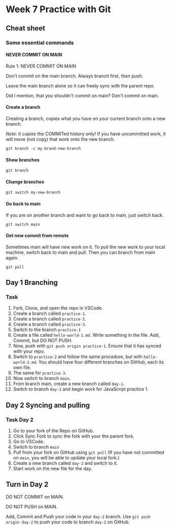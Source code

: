 # Week 7 Practice with Git

## Cheat sheet

### Some essential commands

#### NEVER COMMIT ON MAIN

Rule 1: NEVER COMMIT ON MAIN

Don't commit on the main branch. Always branch first, then push.

Leave the main branch alone so it can freely sync with the parent repo.

Did I mention, that you shouldn't commit on main? Don't commit on main.

#### Create a branch

Creating a branch, copies what you have on your current branch onto a new branch.

*Note:* it copies the COMMITed history only! If you have uncommitted work, it will move (not copy) that work onto the new branch.

    git branch -c my-brand-new-branch

#### Show branches

    git branch

#### Change branches

    git switch my-new-branch

#### Go back to main

If you are on another branch and want to go back to main, just switch back.

    git switch main

#### Get new commit from remote

Sometimes main will have new work on it. To pull the new work to your local machine, switch back to main and pull. Then you can branch from main again.

    git pull

## Day 1 Branching

### Task

1. Fork, Clone, and open the repo in VSCode.
2. Create a branch called `practice-1`.
3. Create a branch called `practice-2`.
4. Create a branch called `practice-3`.
5. Switch to the branch `practice-1`
6. Create a file called `hello-world-1.md`. Write something in the file. Add, Commit, but DO NOT PUSH.
7. Now, push with `git push origin practice-1`. Ensure that it has synced with your repo.
8. Switch to `practice-2` and follow the same procedure, but with `hello-world-2.md`. You should have four different branches on GitHub, each its own file.
9. The same for `practice-3`.
10. Now switch to branch `main`.
11. From branch main, create a new branch called `day-1`.
12. Switch to branch `day-1` and begin work for JavaScript practice 1.

## Day 2 Syncing and pulling

### Task Day 2

1. Go to your fork of the Repo on GitHub.
2. Click Sync Fork to sync the fork with your the parent fork.
3. Go to VSCode.
4. Switch to branch `main`
5. Pull from your fork on GitHub using `git pull` (If you have not committed on `main`, you will be able to update your local fork.)
6. Create a new branch called `day-2` and switch to it.
7. Start work on the new file for the day.

## Turn in Day 2

DO NOT COMMIT on MAIN.

DO NOT PUSH on MAIN.

Add, Commit and Push your code in your `day-2` branch. Use `git push origin day-2` to push your code to branch `day-2` on GitHub.
